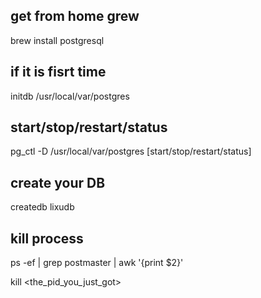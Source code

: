 
## get from home grew
brew install postgresql

## if it is fisrt time
initdb /usr/local/var/postgres

## start/stop/restart/status
pg_ctl -D /usr/local/var/postgres [start/stop/restart/status]

## create your DB
createdb lixudb

## kill process
ps -ef | grep postmaster | awk '{print $2}'

kill <the_pid_you_just_got>
